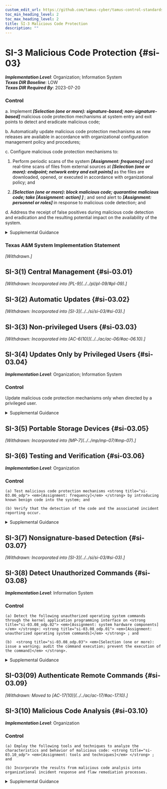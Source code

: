 ```yaml
---
custom_edit_url: https://github.com/tamus-cyber/tamus-control-standards/tree/main/content/tamus.edu/TAMUS_profile.xml
toc_min_heading_level: 2
toc_max_heading_level: 2
title: SI-3 Malicious Code Protection
description: ""
---
```


# SI-3 Malicious Code Protection {#si-03}

_**Implementation Level**_: Organization; Information System\
_**Texas DIR Baseline**_: LOW\
_**Texas DIR Required By**_: 2023-07-20

### Control

a. Implement <strong title="si-03_odp.01"> <em>[Selection (one or more): signature-based; non-signature-based]</em> </strong> malicious code protection mechanisms at system entry and exit points to detect and eradicate malicious code;

b. Automatically update malicious code protection mechanisms as new releases are available in accordance with organizational configuration management policy and procedures;

c. Configure malicious code protection mechanisms to:

1. Perform periodic scans of the system <strong title="si-03_odp.02"> <em>[Assignment: frequency]</em> </strong> and real-time scans of files from external sources at <strong title="si-03_odp.03"> <em>[Selection (one or more): endpoint; network entry and exit points]</em> </strong> as the files are downloaded, opened, or executed in accordance with organizational policy; and

2.  <strong title="si-03_odp.04"> <em>[Selection (one or more): block malicious code; quarantine malicious code; take <strong title="si-03_odp.05"> <em>[Assignment: action]</em> </strong> ]</em> </strong> ; and send alert to <strong title="si-03_odp.06"> <em>[Assignment: personnel or roles]</em> </strong> in response to malicious code detection; and

d. Address the receipt of false positives during malicious code detection and eradication and the resulting potential impact on the availability of the system.

<details>
  <summary>Supplemental Guidance</summary>

System entry and exit points include firewalls, remote access servers, workstations, electronic mail servers, web servers, proxy servers, notebook computers, and mobile devices. Malicious code includes viruses, worms, Trojan horses, and spyware. Malicious code can also be encoded in various formats contained within compressed or hidden files or hidden in files using techniques such as steganography. Malicious code can be inserted into systems in a variety of ways, including by electronic mail, the world-wide web, and portable storage devices. Malicious code insertions occur through the exploitation of system vulnerabilities. A variety of technologies and methods exist to limit or eliminate the effects of malicious code.

</details>

### Texas A&M System Implementation Statement

<prop xmlns="http://csrc.nist.gov/ns/oscal/1.0" name="status" value="withdrawn">
               <em>[Withdrawn.]</em>
            </prop>
         

## SI-3(1) Central Management {#si-03.01}


<prop xmlns="http://csrc.nist.gov/ns/oscal/1.0" name="status" value="withdrawn">
               <em>[Withdrawn: Incorporated into [PL-9](../../pl/pl-09/#pl-09).]</em>
            </prop>
            

## SI-3(2) Automatic Updates {#si-03.02}


<prop xmlns="http://csrc.nist.gov/ns/oscal/1.0" name="status" value="withdrawn">
               <em>[Withdrawn: Incorporated into [SI-3](../../si/si-03/#si-03).]</em>
            </prop>
            

## SI-3(3) Non-privileged Users {#si-03.03}


<prop xmlns="http://csrc.nist.gov/ns/oscal/1.0" name="status" value="withdrawn">
               <em>[Withdrawn: Incorporated into [AC-6(10)](../../ac/ac-06/#ac-06.10).]</em>
            </prop>
            

## SI-3(4) Updates Only by Privileged Users {#si-03.04}

_**Implementation Level**_: Organization; Information System

### Control

Update malicious code protection mechanisms only when directed by a privileged user.

<details>
  <summary>Supplemental Guidance</summary>

Protection mechanisms for malicious code are typically categorized as security-related software and, as such, are only updated by organizational personnel with appropriate access privileges.

</details>

## SI-3(5) Portable Storage Devices {#si-03.05}


<prop xmlns="http://csrc.nist.gov/ns/oscal/1.0" name="status" value="withdrawn">
               <em>[Withdrawn: Incorporated into [MP-7](../../mp/mp-07/#mp-07).]</em>
            </prop>
            

## SI-3(6) Testing and Verification {#si-03.06}

_**Implementation Level**_: Organization

### Control

    (a) Test malicious code protection mechanisms <strong title="si-03.06_odp"> <em>[Assignment: frequency]</em> </strong> by introducing known benign code into the system; and

    (b) Verify that the detection of the code and the associated incident reporting occur.

<details>
  <summary>Supplemental Guidance</summary>

None.

</details>

## SI-3(7) Nonsignature-based Detection {#si-03.07}


<prop xmlns="http://csrc.nist.gov/ns/oscal/1.0" name="status" value="withdrawn">
               <em>[Withdrawn: Incorporated into [SI-3](../../si/si-03/#si-03).]</em>
            </prop>
            

## SI-3(8) Detect Unauthorized Commands {#si-03.08}

_**Implementation Level**_: Information System

### Control

    (a) Detect the following unauthorized operating system commands through the kernel application programming interface on <strong title="si-03.08_odp.02"> <em>[Assignment: system hardware components]</em> </strong>: <strong title="si-03.08_odp.01"> <em>[Assignment: unauthorized operating system commands]</em> </strong> ; and

    (b)  <strong title="si-03.08_odp.03"> <em>[Selection (one or more): issue a warning; audit the command execution; prevent the execution of the command]</em> </strong>.

<details>
  <summary>Supplemental Guidance</summary>

Detecting unauthorized commands can be applied to critical interfaces other than kernel-based interfaces, including interfaces with virtual machines and privileged applications. Unauthorized operating system commands include commands for kernel functions from system processes that are not trusted to initiate such commands as well as commands for kernel functions that are suspicious even though commands of that type are reasonable for processes to initiate. Organizations can define the malicious commands to be detected by a combination of command types, command classes, or specific instances of commands. Organizations can also define hardware components by component type, component, component location in the network, or a combination thereof. Organizations may select different actions for different types, classes, or instances of malicious commands.

</details>

## SI-03(09) Authenticate Remote Commands {#si-03.09}


<prop xmlns="http://csrc.nist.gov/ns/oscal/1.0" name="status" value="withdrawn">
               <em>[Withdrawn: Moved to [AC-17(10)](../../ac/ac-17/#ac-17.10).]</em>
            </prop>
            

## SI-3(10) Malicious Code Analysis {#si-03.10}

_**Implementation Level**_: Organization

### Control

    (a) Employ the following tools and techniques to analyze the characteristics and behavior of malicious code: <strong title="si-03.10_odp"> <em>[Assignment: tools and techniques]</em> </strong> ; and

    (b) Incorporate the results from malicious code analysis into organizational incident response and flaw remediation processes.

<details>
  <summary>Supplemental Guidance</summary>

The use of malicious code analysis tools provides organizations with a more in-depth understanding of adversary tradecraft (i.e., tactics, techniques, and procedures) and the functionality and purpose of specific instances of malicious code. Understanding the characteristics of malicious code facilitates effective organizational responses to current and future threats. Organizations can conduct malicious code analyses by employing reverse engineering techniques or by monitoring the behavior of executing code.

</details>

